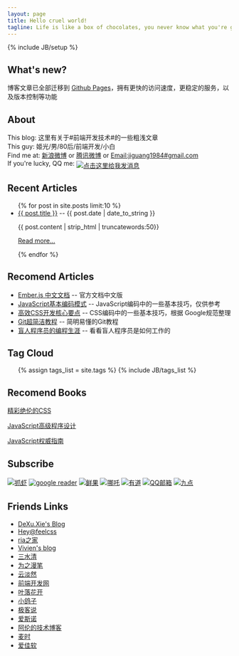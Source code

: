 ```yaml
---
layout: page
title: Hello cruel world!
tagline: Life is like a box of chocolates, you never know what you're gonna get.
---
```

{% include JB/setup %}

## What's new?

博客文章已全部迁移到 <a href="http://pages.github.com/" target="_blank" title="Github Pages">Github Pages</a>，拥有更快的访问速度，更稳定的服务，以及版本控制等功能

## About

<div class="contact">
This blog: 这里有关于#前端开发技术#的一些粗浅文章 <br>
This guy: 姬光/男/80后/前端开发/小白 <br>
Find me at:
<a href="http://weibo.com/jiguang1984" title="新浪微博" target="_blank">新浪微博</a> or
<a href="http://t.qq.com/jiguang1984" title="腾讯微博" target="_blank">腾讯微博</a> or
<a href="mailto:jiguang1984@gmail.com" title="Email Me">Email:jiguang1984#gmail.com</a> <br>
If you're lucky, QQ me: <a target="_blank" href="http://sighttp.qq.com/authd?IDKEY=f8942300d9c8ce7cad4b929faeccf20eb6fc117ed5edb2a8"><img border="0"  src="http://wpa.qq.com/imgd?IDKEY=f8942300d9c8ce7cad4b929faeccf20eb6fc117ed5edb2a8&pic=41" alt="点击这里给我发消息" title="点击这里给我发消息" style="vertical-align:-5px;"></a>
</div>

## Recent Articles

<ul class="posts">
  {% for post in site.posts limit:10 %}
    <li><a href="{{ BASE_PATH }}{{ post.url }}">{{ post.title }}</a> -- <span class="post-sub">{{ post.date | date_to_string }}</span>
        <p class="thumbnail">{{ post.content | strip_html | truncatewords:50}}</p>
        <p class="more"><a href="{{ post.url }}" class="btn btn-mini">Read more...</a></p>
    </li>
  {% endfor %}
</ul>

## Recomend Articles

<ul class="posts">
    <li><a href="/JavaScript/2012/08/21/ember-js-doc-cn/">Ember.js 中文文档</a> -- <span class="post-sub">官方文档中文版</span></li>
    <li><a href="/JavaScript/2012/05/16/basic-javascript-coding-pattern/">JavaScript基本编码模式</a> -- <span class="post-sub">JavaScript编码中的一些基本技巧，仅供参考</span></li>
    <li><a href="/html-css/2012/05/03/high-efficient-css-technical/">高效CSS开发核心要点</a> -- <span class="post-sub">CSS编码中的一些基本技巧，根据 Google规范整理</span></li>
    <li><a href="/DevTools/2012/01/21/git-the-simple-guide/">Git超简洁教程</a> -- <span class="post-sub">简明易懂的Git教程</span></li>
    <li><a href="/LifeStyle/2012/03/26/how-can-you-program-if-youre-blind/">盲人程序员的编程生涯</a> -- <span class="post-sub">看看盲人程序员是如何工作的</span></li>
</ul>

## Tag Cloud

<ul class="tag_box inline">
  {% assign tags_list = site.tags %}
  {% include JB/tags_list %}
</ul>

## Recomend Books

<div class="rec-book">
<a target="_blank" href="http://union.dangdang.com/transfer.php?sys_id=1&ad_type=10&from=P-267863&backurl=http%3A%2F%2Fproduct.dangdang.com%2Fproduct.aspx%3Fproduct_id%3D22785480">精彩绝伦的CSS</a>

<a target="_blank" href="http://union.dangdang.com/transfer.php?sys_id=1&ad_type=10&from=P-267863&backurl=http%3A%2F%2Fproduct.dangdang.com%2Fproduct.aspx%3Fproduct_id%3D22628333">JavaScript高级程序设计</a>

<a target="_blank" href="http://union.dangdang.com/transfer.php?sys_id=1&ad_type=10&from=P-267863&backurl=http%3A%2F%2Fproduct.dangdang.com%2Fproduct.aspx%3Fproduct_id%3D22722790">JavaScript权威指南</a>
</div>

## Subscribe

<div class="feed">
<!-- Feedsky FEED发布代码开始 -->
<!-- FEED自动发现标记开始 -->
<link title="RSS 2.0" type="application/rss+xml" href="http://feed.44ux.com" rel="alternate" />
<!-- FEED自动发现标记结束 -->
<a href="http://www.zhuaxia.com/add_channel.php?url=http://feed.44ux.com" target="_blank"><img border="0" src="http://img.feedsky.com/images/icon_subshot02_zhuaxia.gif" alt="&#25235;&#34430;" vspace="2" style="margin-bottom:3px" ></a>
<a href="http://fusion.google.com/add?feedurl=http://feed.44ux.com" target="_blank"><img border="0" src="http://img.feedsky.com/images/icon_subshot02_google.gif" alt="google reader" vspace="2" style="margin-bottom:3px" ></a>
<a href="http://www.xianguo.com/subscribe.php?url=http://feed.44ux.com" target="_blank"><img border="0" src="http://img.feedsky.com/images/icon_subshot02_xianguo.gif" alt="&#40092;&#26524;" vspace="2" style="margin-bottom:3px" ></a>
<a href="http://inezha.com/add?url=http://feed.44ux.com" target="_blank"><img border="0" src="http://img.feedsky.com/images/icon_subshot02_nazha.gif" alt="&#21738;&#21522;" vspace="2" style="margin-bottom:3px" ></a>
<a href="http://reader.youdao.com/b.do?keyfrom=feedsky&url=http://feed.44ux.com" target="_blank"><img border="0" src="http://img.feedsky.com/images/icon_subshot02_youdao.gif" alt="&#26377;&#36947;" vspace="2" style="margin-bottom:3px" ></a>
<a href="http://mail.qq.com/cgi-bin/feed?u=http://feed.44ux.com" target="_blank"><img border="0" src="http://img.feedsky.com/images/icon_subshot02_qq.gif" alt="QQ&#37038;&#31665;" vspace="2" style="margin-bottom:3px" ></a>
<a href="http://9.douban.com/reader/subscribe?url=http://feed.44ux.com" target="_blank"><img border="0" src="http://img.feedsky.com/images/icon_subshot02_douban.gif" alt="&#20061;&#28857;" vspace="2" style="margin-bottom:3px" ></a>
<!-- Feedsky FEED发布代码结束 -->
</div>

## Friends Links

<ul class="friends-links">
    <li><a href="http://xiedexu.cn/" target="_blank">DeXu.Xie's Blog</a></li>
    <li><a href="http://www.feelcss.com/" target="_blank">Hey@feelcss</a></li>
    <li><a href="http://www.36ria.com/" target="_blank">ria之家</a></li>
    <li><a href="http://vivienchen.me/" target="_blank">Vivien's blog</a></li>
    <li><a href="http://js8.in/" target="_blank">三水清</a></li>
    <li><a href="http://www.cn-cuckoo.com/" target="_blank">为之漫笔</a></li>
    <li><a href="http://yundanran.com/" target="_blank">云淡然</a></li>
    <li><a href="http://www.w3cfuns.com/" target="_blank">前端开发网</a></li>
    <li><a href="http://yekai.net/" target="_blank">叶落花开</a></li>
    <li><a href="http://hi.baidu.com/vickeychen/home" target="_blank">小鸽子</a></li>
    <li><a href="http://gtalks.net/" target="_blank">极客说</a></li>
    <li><a href="http://isnowe.com/" target="_blank">爱斯诺</a></li>
    <li><a href="http://lison.sinaapp.com/" target="_blank">阿伦的技术博客</a></li>
    <li><a href="http://www.wheattime.com/" target="_blank">麦时</a></li>
    <li><a href="http://www.92app.com/" target="_blank">爱佳软</a></li>
</ul>


